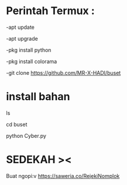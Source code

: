 # Perintah Termux :

-apt update 

-apt upgrade

-pkg install python

-pkg install colorama

-git clone https://github.com/MR-X-HADI/buset

# install bahan
ls

cd buset


python Cyber.py

# SEDEKAH ><
Buat ngopi:v
https://saweria.co/RejekiNomplok
